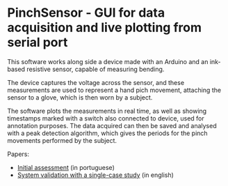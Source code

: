 # PinchSensor - GUI for data acquisition and live plotting from serial port

This software works along side a device made with an Arduino and an ink-based resistive sensor, capable of measuring bending.

The device captures the voltage across the sensor, and these measurements are used to represent a hand pich movement, attaching the sensor to a glove, which is then worn by a subject.

The software plots the measurements in real time, as well as showing timestamps marked with a switch also connected to device, used for annotation purposes.
The data acquired can then be saved and analysed with a peak detection algorithm, which gives the periods for the pinch movements performed by the subject.

Papers:
* [Initial assessment](https://github.com/gabrieljablonski/PinchSensor/blob/master/paper_pinchsensor_assessment.pdf) (in portuguese)
* [System validation with a single-case study](https://github.com/gabrieljablonski/PinchSensor/blob/master/paper_pinchsensor_validation.pdf) (in english)

